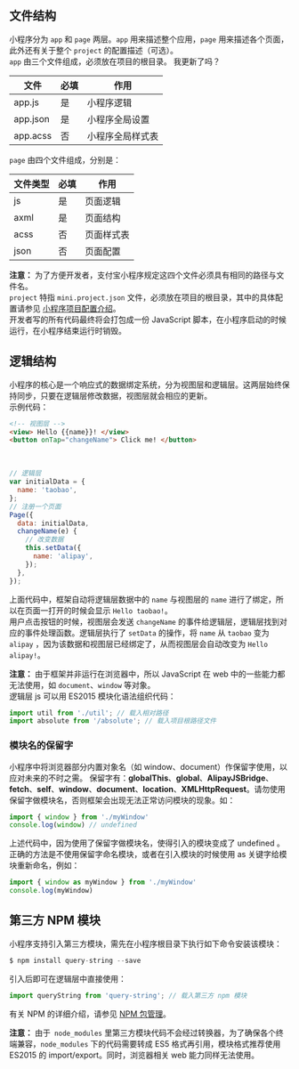 ## 文件结构
小程序分为 `app` 和 `page` 两层。`app` 用来描述整个应用，`page` 用来描述各个页面，此外还有关于整个 `project` 的配置描述（可选）。<br />`app` 由三个文件组成，必须放在项目的根目录。
我更新了吗？

| **文件** | **必填** | **作用** |
| --- | --- | --- |
| app.js | 是 | 小程序逻辑 |
| app.json | 是 | 小程序全局设置 |
| app.acss | 否 | 小程序全局样式表 |

`page` 由四个文件组成，分别是：

| **文件类型** | **必填** | **作用** |
| --- | --- | --- |
| js | 是 | 页面逻辑 |
| axml | 是 | 页面结构 |
| acss | 否 | 页面样式表 |
| json | 否 | 页面配置 |

**注意：** 为了方便开发者，支付宝小程序规定这四个文件必须具有相同的路径与文件名。<br />`project` 特指 `mini.project.json` 文件，必须放在项目的根目录，其中的具体配置请参见 [小程序项目配置介绍](https://opendocs.alipay.com/mini/framework/project)。<br />开发者写的所有代码最终将会打包成一份 JavaScript 脚本，在小程序启动的时候运行，在小程序结束运行时销毁。<br />

## 逻辑结构
小程序的核心是一个响应式的数据绑定系统，分为视图层和逻辑层。这两层始终保持同步，只要在逻辑层修改数据，视图层就会相应的更新。<br />示例代码：
```html
<!-- 视图层 -->
<view> Hello {{name}}! </view>
<button onTap="changeName"> Click me! </button>
```
<br />

```javascript
// 逻辑层
var initialData = {
  name: 'taobao',
};
// 注册一个页面
Page({
  data: initialData,
  changeName(e) {
    // 改变数据
    this.setData({
      name: 'alipay',
    });
  },
});
```
上面代码中，框架自动将逻辑层数据中的 `name` 与视图层的 `name` 进行了绑定，所以在页面一打开的时候会显示 `Hello taobao!`。<br />用户点击按钮的时候，视图层会发送 `changeName` 的事件给逻辑层，逻辑层找到对应的事件处理函数。逻辑层执行了 `setData` 的操作，将 `name` 从 `taobao` 变为 `alipay` ，因为该数据和视图层已经绑定了，从而视图层会自动改变为 `Hello alipay!`。

**注意：** 由于框架并非运行在浏览器中，所以 JavaScript 在 web 中的一些能力都无法使用，如 `document`、`window` 等对象。<br />逻辑层 js 可以用 ES2015 模块化语法组织代码：

```javascript
import util from './util'; // 载入相对路径
import absolute from '/absolute'; // 载入项目根路径文件
```

### 模块名的保留字
小程序中将浏览器部分内置对象名（如 window、document）作保留字使用，以应对未来的不时之需。 保留字有：**globalThis**、**global**、**AlipayJSBridge**、**fetch**、**self**、**window**、**document**、**location**、**XMLHttpRequest**。请勿使用保留字做模块名，否则框架会出现无法正常访问模块的现象。如：

```javascript
import { window } from './myWindow'
console.log(window) // undefined
```
上述代码中，因为使用了保留字做模块名，使得引入的模块变成了 undefined 。正确的方法是不使用保留字命名模块，或者在引入模块的时候使用 as 关键字给模块重新命名，例如：

```javascript
import { window as myWindow } from './myWindow'
console.log(myWindow)
```

## 第三方 NPM 模块
小程序支持引入第三方模块，需先在小程序根目录下执行如下命令安装该模块：

```javascript
$ npm install query-string --save
```
引入后即可在逻辑层中直接使用：

```javascript
import queryString from 'query-string'; // 载入第三方 npm 模块
```
有关 NPM 的详细介绍，请参见 [NPM 包管理](https://opendocs.alipay.com/mini/ide/npm-manage)。

**注意：** 由于` node_modules` 里第三方模块代码不会经过转换器，为了确保各个终端兼容，`node_modules` 下的代码需要转成 ES5 格式再引用，模块格式推荐使用 ES2015 的 import/export。同时，浏览器相关 web 能力同样无法使用。
